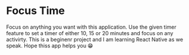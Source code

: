 # Focus Time

Focus on anything you want with this application. Use the given timer feature to set a timer of either 10, 15 or 20 minutes and focus on any activirty. This is a beginenr project and I am learning React Native as we speak. Hope thiss app helps you 😁
